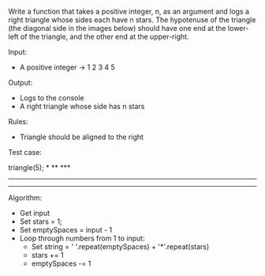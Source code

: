 Write a function that takes a positive integer, n, as an argument and logs a right triangle whose sides each have n stars. The hypotenuse of the triangle (the diagonal side in the images below) should have one end at the lower-left of the triangle, and the other end at the upper-right.

Input:
+ A positive integer -> 1 2 3 4 5

Output: 
+ Logs to the console
+ A right triangle whose side has n stars

Rules:
+ Triangle should be aligned to the right

Test case:

  triangle(5);
      *
     **
    ***
   ****
  *****

Algorithm:
+ Get input 
+ Set stars = 1;
+ Set emptySpaces = input - 1
+ Loop through numbers from 1 to input:
  + Set string = ' '.repeat(emptySpaces) + '*'.repeat(stars)
  + stars += 1
  + emptySpaces -= 1


